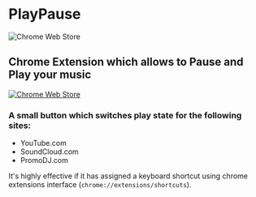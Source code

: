 PlayPause
============
![Chrome Web Store](https://img.shields.io/chrome-web-store/users/nphcoecmaigjlaadabjihhoaiaopcadk.svg)
## Chrome Extension which allows to Pause and Play your music

[![Chrome Web Store](https://developer.chrome.com/webstore/images/ChromeWebStore_BadgeWBorder_v2_340x96.png)](https://chrome.google.com/webstore/detail/nphcoecmaigjlaadabjihhoaiaopcadk)

### A small button which switches play state for the following sites: 
 * YouTube.com
 * SoundCloud.com
 * PromoDJ.com

It's highly effective if it has assigned a keyboard shortcut using chrome extensions interface (`chrome://extensions/shortcuts`). 
